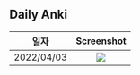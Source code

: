 ## Daily Anki

일자             |  Screenshot
:-------------------------:|:-------------------------:
2022/04/03  |  ![](https://user-images.githubusercontent.com/17468015/161412783-00dd444c-8660-43cc-b064-1cced035ca79.png)
